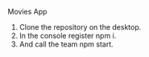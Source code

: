 Movies App

1. Clone the repository on the desktop.
2. In the console register npm i.
3. And call the team npm start.
